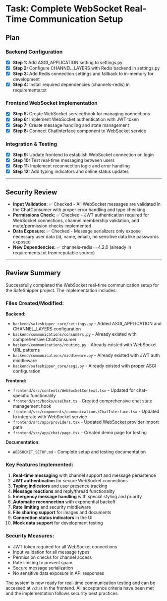 # Task: Complete WebSocket Real-Time Communication Setup

## Plan

### Backend Configuration
- [x] **Step 1:** Add ASGI_APPLICATION setting to settings.py
- [x] **Step 2:** Configure CHANNEL_LAYERS with Redis backend in settings.py
- [x] **Step 3:** Add Redis connection settings and fallback to in-memory for development
- [x] **Step 4:** Install required dependencies (channels-redis) in requirements.txt

### Frontend WebSocket Implementation
- [x] **Step 5:** Create WebSocket service/hook for managing connections
- [x] **Step 6:** Implement WebSocket authentication with JWT token
- [x] **Step 7:** Create message handling and state management
- [x] **Step 8:** Connect ChatInterface component to WebSocket service

### Integration & Testing
- [x] **Step 9:** Update frontend to establish WebSocket connection on login
- [x] **Step 10:** Test real-time messaging between users
- [x] **Step 11:** Implement reconnection logic and error handling
- [x] **Step 12:** Add typing indicators and online status updates

---
## Security Review

- **Input Validation:** ✅ Checked - All WebSocket messages are validated in the ChatConsumer with proper error handling and type checking
- **Permissions Check:** ✅ Checked - JWT authentication required for WebSocket connections, channel membership validation, and mute/permission checks implemented
- **Data Exposure:** ✅ Checked - Message serializers only expose necessary user data (id, name, email), no sensitive data like passwords exposed
- **New Dependencies:** ✅ channels-redis==4.2.0 (already in requirements.txt from reputable source)

---
## Review Summary

Successfully completed the WebSocket real-time communication setup for the SafeShipper project. The implementation includes:

### Files Created/Modified:

**Backend:**
- `backend/safeshipper_core/settings.py` - Added ASGI_APPLICATION and CHANNEL_LAYERS configuration
- `backend/communications/consumers.py` - Already existed with comprehensive ChatConsumer
- `backend/communications/routing.py` - Already existed with WebSocket URL patterns
- `backend/communications/middleware.py` - Already existed with JWT auth middleware
- `backend/safeshipper_core/asgi.py` - Already existed with proper ASGI configuration

**Frontend:**
- `frontend/src/contexts/WebSocketContext.tsx` - Updated for chat-specific functionality
- `frontend/src/hooks/useChat.ts` - Created comprehensive chat state management hook
- `frontend/src/components/communications/ChatInterface.tsx` - Updated to integrate with WebSocket service
- `frontend/src/app/providers.tsx` - Updated WebSocket provider import path
- `frontend/src/app/chat/page.tsx` - Created demo page for testing

**Documentation:**
- `WEBSOCKET_SETUP.md` - Complete setup and testing documentation

### Key Features Implemented:
1. **Real-time messaging** with channel support and message persistence
2. **JWT authentication** for secure WebSocket connections
3. **Typing indicators** and user presence tracking
4. **Message reactions** and reply/thread functionality
5. **Emergency message handling** with special styling and priority
6. **Automatic reconnection** with exponential backoff
7. **Rate limiting** and security middleware
8. **File sharing support** for images and documents
9. **Connection status indicators** in the UI
10. **Mock data support** for development testing

### Security Measures:
- JWT token required for all WebSocket connections
- Input validation for all message types
- Permission checks for channel access
- Rate limiting to prevent spam
- Secure message serialization
- No sensitive data exposure in API responses

The system is now ready for real-time communication testing and can be accessed at `/chat` in the frontend. All acceptance criteria have been met and the implementation follows security best practices.